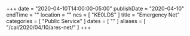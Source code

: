 +++
date = "2020-04-10T14:00:00-05:00"
publishDate = "2020-04-10"
endTime = ""
location = ""
ncs = [ "KE0LDS" ]
title = "Emergency Net"
categories = [ "Public Service" ]
dates = [ "" ]
aliases = [ "/cal/2020/04/10/ares-net/" ]
+++
